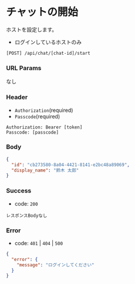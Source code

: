 # チャットの開始

ホストを設定します。

- ログインしているホストのみ

```
[POST] /api/chat/[chat-id]/start
```

### URL Params

なし

### Header

- `Authorization`(required)
- `Passcode`(required)

```text
Authorization: Bearer [token]
Passcode: [passcode]
```

### Body

```json
{
  "id": "cb273580-8a04-4421-8141-e2bc48a89069",
  "display_name": "鈴木 太郎"
}
```

### Success

- code: `200`

```text
レスポンスBodyなし
```

### Error

- code: `401` | `404` | `500`

```json
{
  "error": {
    "message": "ログインしてください"
  }
}
```
